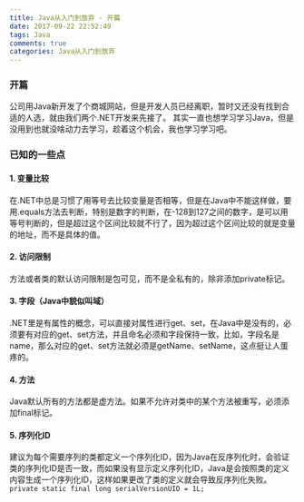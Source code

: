 ```yaml
---
title: Java从入门到放弃 - 开篇
date: 2017-09-22 22:52:49
tags: Java
comments: true
categories: Java从入门到放弃
---
```


### 开篇
公司用Java新开发了个商城网站，但是开发人员已经离职，暂时又还没有找到合适的人选，就由我们两个.NET开发来先接了。
其实一直也想学习学习Java，但是没用到也就没啥动力去学习，趁着这个机会，我也学习学习吧。


<!-- more -->


### 已知的一些点

#### 1. 变量比较
在.NET中总是习惯了用等号去比较变量是否相等，但是在Java中不能这样做，要用.equals方法去判断，特别是数字的判断，在-128到127之间的数字，是可以用等号判断的，但是超过这个区间比较就不行了，因为超过这个区间比较的就是变量的地址，而不是具体的值。

#### 2. 访问限制
方法或者类的默认访问限制是包可见，而不是全私有的，除非添加private标记。

#### 3. 字段（Java中貌似叫域）
.NET里是有属性的概念，可以直接对属性进行get、set，在Java中是没有的，必须要有对应的get、set方法，并且命名必须和字段保持一致，比如，字段名是name，那么对应的get、set方法就必须是getName、setName，这点挺让人蛋疼的。

#### 4. 方法
Java默认所有的方法都是虚方法。如果不允许对类中的某个方法被重写，必须添加final标记。

#### 5. 序列化ID
建议为每个需要序列的类都定义一个序列化ID，因为Java在反序列化时，会验证类的序列化ID是否一致，而如果没有显示定义序列化ID，Java是会按照类的定义内容生成一个序列化ID，这样如果更改了类的定义就会导致反序列化失败。
```private static final long serialVersionUID = 1L;```
